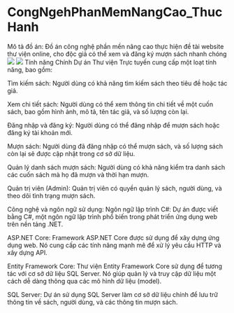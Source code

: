 # CongNgehPhanMemNangCao_ThucHanh
Mô tả đồ án:
  Đồ án công nghệ phần mền nâng cao thực hiện đề tài website thư viện online, cho độc giả có thể xem và đăng ký mượn sách nhanh chóng
<img src="https://github.com/Alhphuc03/CongNgehPhanMemNangCao_ThucHanh/assets/144695353/5576151a-46b7-4cd2-9678-d750e59e8cf1">
<img src="https://github.com/Alhphuc03/CongNgehPhanMemNangCao_ThucHanh/assets/144695353/ee1e403b-0098-4e18-a074-636c1ee05f95">
Tính năng Chính
  Dự án Thư viện Trực tuyến cung cấp một loạt tính năng, bao gồm:
  
  Tìm kiếm sách: Người dùng có khả năng tìm kiếm sách theo tiêu đề hoặc tác giả.
  
  Xem chi tiết sách: Người dùng có thể xem thông tin chi tiết về một cuốn sách, bao gồm hình ảnh, mô tả, tên tác giả, và số lượng còn lại.
  
  Đăng nhập và đăng ký: Người dùng có thể đăng nhập để mượn sách hoặc đăng ký tài khoản mới.
  
  Mượn sách: Người dùng đã đăng nhập có thể mượn sách, và số lượng sách còn lại sẽ được cập nhật trong cơ sở dữ liệu.
  
  Quản lý danh sách mượn sách: Người dùng có khả năng kiểm tra danh sách các cuốn sách mà họ đã mượn và thời hạn mượn.
  
  Quản trị viên (Admin): Quản trị viên có quyền quản lý sách, người dùng, và theo dõi tình trạng mượn sách.

Công nghệ và ngôn ngữ sử dụng:
  Ngôn ngữ lập trình C#: Dự án được viết bằng C#, một ngôn ngữ lập trình phổ biến trong phát triển ứng dụng web trên nền tảng .NET.
  
  ASP.NET Core: Framework ASP.NET Core được sử dụng để xây dựng ứng dụng web. Nó cung cấp các tính năng mạnh mẽ để xử lý yêu cầu HTTP và xây dựng API.
  
  Entity Framework Core: Thư viện Entity Framework Core sử dụng để tương tác với cơ sở dữ liệu SQL Server. Nó giúp quản lý và truy cập dữ liệu một cách dễ dàng thông qua các mô hình dữ liệu (model).
  
  SQL Server: Dự án sử dụng SQL Server làm cơ sở dữ liệu chính để lưu trữ thông tin về sách, người dùng, và các thông tin mượn sách.

